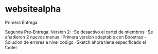 # websitealpha
Primera Entrega

Segunda Pre-Entrega:
Version 2:
-Se desactivo el cartel de miembros
-Se añadieron 2 nuevos menus
-Primera version adaptable con Boostrap
-Solucion de errores a nivel codigo
-Sketch ahora tiene especificado el footer

